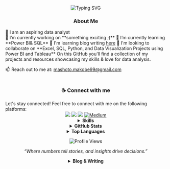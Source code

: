 <!-- I'm gonna place a gif here-->

<!-- ======================= -->
<!--  ✨ Header Typing Animation   ✨  -->
<!-- ======================= -->
<p align="center">
  <img src="https://readme-typing-svg.herokuapp.com?font=Righteous+Code&size=24&duration=4000&pause=1000&color=6AD1E3&center=true&vCenter=true&width=550&lines=Hi%2C+I'm+Mashoto+Makobe;Aspiring+Data+Analyst;Excel+%7C+Power+BI+%7C+Python+%7C+SQL;Driven+by+Data%2C+Inspired+by+Insights" alt="Typing SVG" />
</p>


<!-- ======================= -->
<!--     🙋‍♀️ About Me       -->
<!-- ======================= -->
<h3 align="center">About Me</h3>
🌱 I am an aspiring data analyst 

<div align="left">
🔭 I’m currently working on **something exciting ;)**
🌱 I’m currently learning **Power BI& SQL**
 📎 I'm learning blog writing <a href="https://medium.com/@mmashoto">here</a>
🤝 I'm looking to collaborate on **Excel, SQL, Python, and Data Visualization Projects using Power BI and Tableau**
 On this GitHub you'll find a collection of my projects and resources showcasing my skills & love for data analysis. 
 </div>

<!-- ======================= -->
<!-- 📬 Contact Information -->
<!-- ======================= -->
📫 Reach out to me at: <a href="mashoto.makobe99@gmail.com">mashoto.makobe99@gmail.com</a>
<br>
</br>
   
<!-- ======================= -->
<!--   🔗 Social Profiles    -->
<!-- ======================= -->
<!-- place a octa cat gif here -->
<h3 align="center"> ☕️ Connect with me</h3>
Let's stay connected! Feel free to connect with me on the following platforms: 

<div align="center">
<!-- GMAIL -->
  <a href="mailto:mashoto.makobe99@gmail.com"><img src="https://img.shields.io/badge/Gmail-D14836?style=for-the-badge&logo=gmail&logoColor=white&color=black" /></a>
<!--LINKEDIN-->
  <a href="https://www.linkedin.com/in/makobemashoto/"><img src="https://img.shields.io/badge/LinkedIn-%2312100E.svg?&style=for-the-badge&logo=Linkedin&logoColor=white&color=black" /></a>
<!--PORTFOLIO -->
 <a href="https://www.linkedin.com/in/makobemashoto/"><img src="https://img.shields.io/badge/Portfolio-%2312100E.svg?&style=for-the-badge&logo=todoist&logoColor=white&color=black" /></a>
<!-- MEDIUM -->
<a href="https://medium.com/@mmashoto" target="_blank"><img alt="Medium" src="https://img.shields.io/badge/medium-%2312100E.svg?&style=for-the-badge&logo=medium&logoColor=white" /></a> 

<!-- ======================= -->
<!--       🛠️ Skills        -->
<!-- ======================= -->
<details>
  <summary><strong>Skills</strong></summary>
<br>
<h3 align="center">Skills</h3>
<div align="center">

###### Programming and Markup Languages:
<div align="center">

![CSS](https://img.shields.io/badge/CSS-%2312100E.svg?style=for-the-badge&logo=css&logoColor=white)
![HTML](https://img.shields.io/badge/HTML-%2312100E.svg?style=for-the-badge&logo=HTML&logoColor=white)
![Java](https://img.shields.io/badge/Java-%2312100E.svg?style=for-the-badge&logo=java&logoColor=white)
![JavaScript](https://img.shields.io/badge/JavaScript-%2312100E.svg?style=for-the-badge&logo=javascript&logoColor=white)
![Python](https://img.shields.io/badge/Python-%2312100E.svg?style=for-the-badge&logo=python&logoColor=white)
![R](https://img.shields.io/badge/R-%2312100E.svg?style=for-the-badge&logo=r&logoColor=white)  
![SQL](https://img.shields.io/badge/SQL-%2312100E.svg?style=for-the-badge&logo=sql&logoColor=white)  


###### Database Management & Cloud Hosting:
<div align="center">
![GitHubPages](https://img.shields.io/badge/GitHub%20Pages-%2312100E.svg?style=for-the-badge&logo=github&logoColor=white) 
![Notion](https://img.shields.io/badge/Notion-%2312100E.svg?style=for-the-badge&logo=notion&logoColor=white) 
![MySQL](https://img.shields.io/badge/MySQL-%2312100E.svg?style=for-the-badge&logo=mysql&logoColor=white) 
![PostgreSQL](https://img.shields.io/badge/PostgreSQL-%2312100E.svg?style=for-the-badge&logo=postgresql&logoColor=white) 
![SQLite](https://img.shields.io/badge/SQLite-%2312100E.svg?style=for-the-badge&logo=sqlite&logoColor=white)  
![SQL Server](https://img.shields.io/badge/SQLite-%2312100E.svg?style=for-the-badge&logo=sqlite&logoColor=white)        

     
###### Data Visualization:
<div align="center">
![Excel](https://img.shields.io/badge/Excel-%2312100E.svg?style=for-the-badge&logo=excel&logoColor=white)
![PowerBI](https://img.shields.io/badge/Power%20BI-%2312100E.svg?style=for-the-badge&logo=power%20bi&logoColor=white)
![Tableau](https://img.shields.io/badge/Tableau-%2312100E.svg?style=for-the-badge&logo=tableau&logoColor=white)


###### Project Management:
<div align="center">

![Jira](https://img.shields.io/badge/jira-%2312100E.svg?style=for-the-badge&logo=jira&logoColor=white)
![Asana](https://img.shields.io/badge/Asana-%2312100E.svg?style=for-the-badge&logo=Asana&logoColor=white)
![Notion](https://img.shields.io/badge/Notion-%2312100E.svg?style=for-the-badge&logo=notion&logoColor=white) 

###### Software and Tools:
<div align="center">

![Adobe](https://img.shields.io/badge/Adobe-%2312100E.svg?style=for-the-badge&logo=adobe&logoColor=white)
![Audacity](https://img.shields.io/badge/Audacity-%2312100E.svg?style=for-the-badge&logo=audacity&logoColor=white)
![GitHubDesktop](https://img.shields.io/badge/GitHub%20Desktop-%2312100E.svg?style=for-the-badge&logo=github&logoColor=white)
![Discord](https://img.shields.io/badge/Discord-%2312100E.svg?style=for-the-badge&logo=discord&logoColor=white)
![Git](https://img.shields.io/badge/Git-%2312100E.svg?style=for-the-badge&logo=git&logoColor=white)
![Google Sheets](https://img.shields.io/badge/Google%20Sheets-%2312100E.svg?style=for-the-badge&logo=google%20sheets&logoColor=white)
![Jupyter](https://img.shields.io/badge/Jupyter-%2312100E.svg?style=for-the-badge&logo=Jupyter&logoColor=white)
![Visual-Studio-Code](https://img.shields.io/badge/Visual%20Studio%20Code-%2312100E.svg?style=for-the-badge&logo=visual-studio-code&logoColor=white)
![Canva](https://img.shields.io/badge/Canva-%2312100E.svg?style=for-the-badge&logo=Canva&logoColor=white)


 

###### Frameworks and Libraries:
<div align="center">
![Matplotlib](https://img.shields.io/badge/Matplotlib-%2312100E.svg?style=for-the-badge&logo=matplotlib&logoColor=white)
![Seaborn](https://img.shields.io/badge/Seaborn-%2312100E.svg?style=for-the-badge&logo=seaborn&logoColor=white)
![GitHub-Actions](https://img.shields.io/badge/Github%20Actions-%2312100E.svg?style=for-the-badge&logo=github%20actions&logoColor=white)   
![NumPy](https://img.shields.io/badge/NumPy-%2312100E.svg?style=for-the-badge&logo=numpy&logoColor=white)
![Anaconda](https://img.shields.io/badge/Anaconda-%2312100E.svg?style=for-the-badge&logo=anaconda&logoColor=white) 
![Pandas](https://img.shields.io/badge/Pandas-%2312100E.svg?style=for-the-badge&logo=pandas&logoColor=white)
![VS Code Editor](https://img.shields.io/badge/VS%20Code%20Editor-%2312100E.svg?style=for-the-badge&logo=visual-studio-code&logoColor=white)
</details>
  

 </details>

<!-- ======================= -->
<!--     📊  GitHub Stats      -->
<!-- ======================= -->
<details>
  <summary><strong>GitHub Stats</strong></summary>
![](https://github-readme-stats.vercel.app/api?username=mmashoto&theme=graywhite&hide_border=true&include_all_commits=false&count_private=false)<br/>
![](https://nirzak-streak-stats.vercel.app/?user=mmashoto&theme=graywhite&hide_border=true)<br/>
</details>

<!-- ======================= -->
<!--     Top Languages Card      -->
<!-- ======================= -->
<details>
  <summary><strong>Top Languages</strong></summary>
<img src="https://github-readme-stats.vercel.app/api/top-langs/?username=mmashoto&layout=compact&theme=dark" alt="Top Languages" />
</details>


<!-- ======================= -->
<!--     Profile Views Badge      -->
<!-- ======================= -->
![Profile Views](https://komarev.com/ghpvc/?username=mmashoto&style=for-the-badge&color=green)


<p align="center">
  <em>“Where numbers tell stories, and insights drive decisions.”</em>  
</p>








<details>
  <summary><strong>Blog & Writing</strong></summary>
Apart from data analytics, I maintain a blog on 
<a href="https://medium.com/@mmashoto">Medium</a>
and <a href="https://www.linkedin.com/in/makobemashoto/@mmashoto>LinkedIn</a>
 
A sample of  most recent articles:
[Coming soon!! :)]
